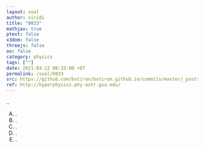 ```yaml
---
layout: soal
author: viridi
title: "0033"
mathjax: true
ptext: false
x3dom: false
threejs: false
oo: false
category: physics
tags: [""]
date: 2021-03-12 06:33:00 +07
permalink: /soal/0033
src: https://github.com/butiran/butiran.github.io/commits/master/_posts/soal/03/2021-03-12-blank-3.md
ref: http://hyperphysics.phy-astr.gsu.edu/
---
```

..

<ol type="A">
<li>.
<li>.
<li>.
<li>.
<li>.
